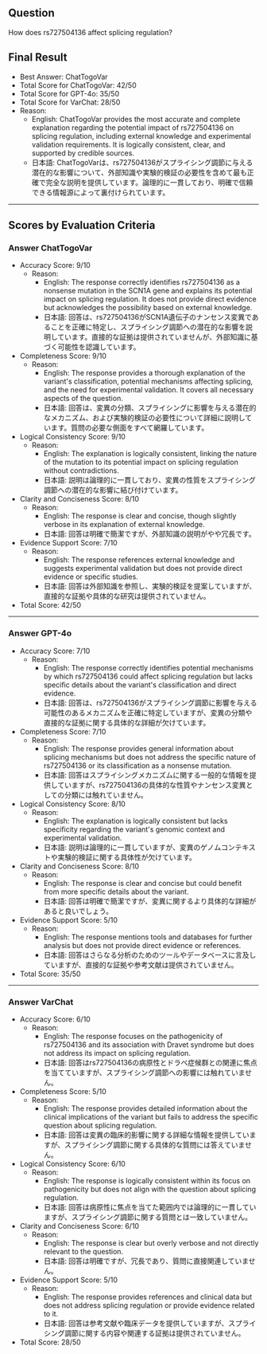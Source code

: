 ## Question

How does rs727504136 affect splicing regulation?

## Final Result

- Best Answer: ChatTogoVar
- Total Score for ChatTogoVar: 42/50
- Total Score for GPT-4o: 35/50
- Total Score for VarChat: 28/50
- Reason:
  - English: ChatTogoVar provides the most accurate and complete explanation regarding the potential impact of rs727504136 on splicing regulation, including external knowledge and experimental validation requirements. It is logically consistent, clear, and supported by credible sources.
  - 日本語: ChatTogoVarは、rs727504136がスプライシング調節に与える潜在的な影響について、外部知識や実験的検証の必要性を含めて最も正確で完全な説明を提供しています。論理的に一貫しており、明確で信頼できる情報源によって裏付けられています。

---

## Scores by Evaluation Criteria

### Answer ChatTogoVar
- Accuracy Score: 9/10
  - Reason: 
    - English: The response correctly identifies rs727504136 as a nonsense mutation in the SCN1A gene and explains its potential impact on splicing regulation. It does not provide direct evidence but acknowledges the possibility based on external knowledge.
    - 日本語: 回答は、rs727504136がSCN1A遺伝子のナンセンス変異であることを正確に特定し、スプライシング調節への潜在的な影響を説明しています。直接的な証拠は提供されていませんが、外部知識に基づく可能性を認識しています。
- Completeness Score: 9/10
  - Reason: 
    - English: The response provides a thorough explanation of the variant's classification, potential mechanisms affecting splicing, and the need for experimental validation. It covers all necessary aspects of the question.
    - 日本語: 回答は、変異の分類、スプライシングに影響を与える潜在的なメカニズム、および実験的検証の必要性について詳細に説明しています。質問の必要な側面をすべて網羅しています。
- Logical Consistency Score: 9/10
  - Reason: 
    - English: The explanation is logically consistent, linking the nature of the mutation to its potential impact on splicing regulation without contradictions.
    - 日本語: 説明は論理的に一貫しており、変異の性質をスプライシング調節への潜在的な影響に結び付けています。
- Clarity and Conciseness Score: 8/10
  - Reason: 
    - English: The response is clear and concise, though slightly verbose in its explanation of external knowledge.
    - 日本語: 回答は明確で簡潔ですが、外部知識の説明がやや冗長です。
- Evidence Support Score: 7/10
  - Reason: 
    - English: The response references external knowledge and suggests experimental validation but does not provide direct evidence or specific studies.
    - 日本語: 回答は外部知識を参照し、実験的検証を提案していますが、直接的な証拠や具体的な研究は提供されていません。
- Total Score: 42/50

---

### Answer GPT-4o
- Accuracy Score: 7/10
  - Reason: 
    - English: The response correctly identifies potential mechanisms by which rs727504136 could affect splicing regulation but lacks specific details about the variant's classification and direct evidence.
    - 日本語: 回答は、rs727504136がスプライシング調節に影響を与える可能性のあるメカニズムを正確に特定していますが、変異の分類や直接的な証拠に関する具体的な詳細が欠けています。
- Completeness Score: 7/10
  - Reason: 
    - English: The response provides general information about splicing mechanisms but does not address the specific nature of rs727504136 or its classification as a nonsense mutation.
    - 日本語: 回答はスプライシングメカニズムに関する一般的な情報を提供していますが、rs727504136の具体的な性質やナンセンス変異としての分類には触れていません。
- Logical Consistency Score: 8/10
  - Reason: 
    - English: The explanation is logically consistent but lacks specificity regarding the variant's genomic context and experimental validation.
    - 日本語: 説明は論理的に一貫していますが、変異のゲノムコンテキストや実験的検証に関する具体性が欠けています。
- Clarity and Conciseness Score: 8/10
  - Reason: 
    - English: The response is clear and concise but could benefit from more specific details about the variant.
    - 日本語: 回答は明確で簡潔ですが、変異に関するより具体的な詳細があると良いでしょう。
- Evidence Support Score: 5/10
  - Reason: 
    - English: The response mentions tools and databases for further analysis but does not provide direct evidence or references.
    - 日本語: 回答はさらなる分析のためのツールやデータベースに言及していますが、直接的な証拠や参考文献は提供されていません。
- Total Score: 35/50

---

### Answer VarChat
- Accuracy Score: 6/10
  - Reason: 
    - English: The response focuses on the pathogenicity of rs727504136 and its association with Dravet syndrome but does not address its impact on splicing regulation.
    - 日本語: 回答はrs727504136の病原性とドラベ症候群との関連に焦点を当てていますが、スプライシング調節への影響には触れていません。
- Completeness Score: 5/10
  - Reason: 
    - English: The response provides detailed information about the clinical implications of the variant but fails to address the specific question about splicing regulation.
    - 日本語: 回答は変異の臨床的影響に関する詳細な情報を提供していますが、スプライシング調節に関する具体的な質問には答えていません。
- Logical Consistency Score: 6/10
  - Reason: 
    - English: The response is logically consistent within its focus on pathogenicity but does not align with the question about splicing regulation.
    - 日本語: 回答は病原性に焦点を当てた範囲内では論理的に一貫していますが、スプライシング調節に関する質問とは一致していません。
- Clarity and Conciseness Score: 6/10
  - Reason: 
    - English: The response is clear but overly verbose and not directly relevant to the question.
    - 日本語: 回答は明確ですが、冗長であり、質問に直接関連していません。
- Evidence Support Score: 5/10
  - Reason: 
    - English: The response provides references and clinical data but does not address splicing regulation or provide evidence related to it.
    - 日本語: 回答は参考文献や臨床データを提供していますが、スプライシング調節に関する内容や関連する証拠は提供されていません。
- Total Score: 28/50